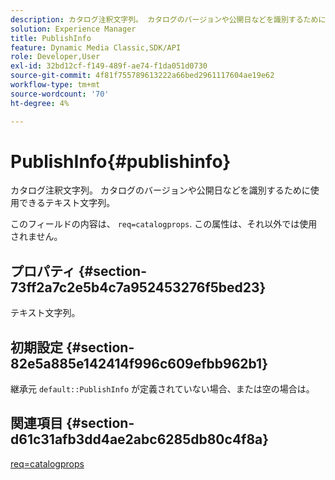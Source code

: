 ```yaml
---
description: カタログ注釈文字列。 カタログのバージョンや公開日などを識別するために使用できるテキスト文字列。
solution: Experience Manager
title: PublishInfo
feature: Dynamic Media Classic,SDK/API
role: Developer,User
exl-id: 32bd12cf-f149-489f-ae74-f1da051d0730
source-git-commit: 4f81f755789613222a66bed2961117604ae19e62
workflow-type: tm+mt
source-wordcount: '70'
ht-degree: 4%

---
```


# PublishInfo{#publishinfo}

カタログ注釈文字列。 カタログのバージョンや公開日などを識別するために使用できるテキスト文字列。

このフィールドの内容は、 `req=catalogprops`. この属性は、それ以外では使用されません。

## プロパティ {#section-73ff2a7c2e5b4c7a952453276f5bed23}

テキスト文字列。

## 初期設定 {#section-82e5a885e142414f996c609efbb962b1}

継承元 `default::PublishInfo` が定義されていない場合、または空の場合は。

## 関連項目 {#section-d61c31afb3dd4ae2abc6285db80c4f8a}

[req=catalogprops](../../../../../is-api/http-ref/image-serving-api-ref/c-http-protocol-reference/c-command-reference/r-req/r-catalogprops.md#reference-d7f7438291dd44a1afb6963155625426)
